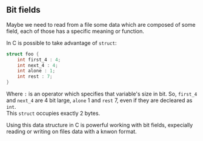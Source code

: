 ## Bit fields

Maybe we need to read from a file some data which are composed of some field, each of those has a specific meaning or function.

In C is possible to take advantage of `struct`:

```c
struct foo {
    int first_4 : 4;
    int next_4 : 4;
    int alone : 1;
    int rest : 7;
}
```

Where `:` is an operator which specifies that variable's size in bit. So, `first_4` and `next_4` are 4 bit large, `alone` 1 and `rest` 7, even if they are decleared as `int`.
\
This `struct` occupies exactly 2 bytes.

Using this data structure in C is powerful working with bit fields, expecially reading or writing on files data with a knwon format.
